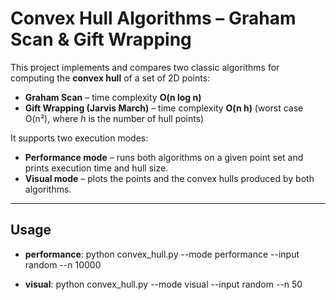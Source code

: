 # Convex Hull Algorithms – Graham Scan & Gift Wrapping

This project implements and compares two classic algorithms for computing the **convex hull** of a set of 2D points:

- **Graham Scan** – time complexity **O(n log n)**
- **Gift Wrapping (Jarvis March)** – time complexity **O(n h)** (worst case O(n²), where *h* is the number of hull points)

It supports two execution modes:

- **Performance mode** – runs both algorithms on a given point set and prints execution time and hull size.
- **Visual mode** – plots the points and the convex hulls produced by both algorithms.

---
## Usage

- **performance**:
	python convex_hull.py --mode performance --input random --n 10000

- **visual**:
	python convex_hull.py --mode visual --input random --n 50


